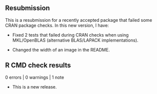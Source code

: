 ## Resubmission
This is a resubmission for a recently accepted package that failed some CRAN package checks.
In this new version, I have:

* Fixed 2 tests that failed during CRAN checks when using MKL/OpenBLAS (alternative BLAS/LAPACK implementations).

* Changed the width of an image in the README.
  

## R CMD check results

0 errors | 0 warnings | 1 note

* This is a new release.
